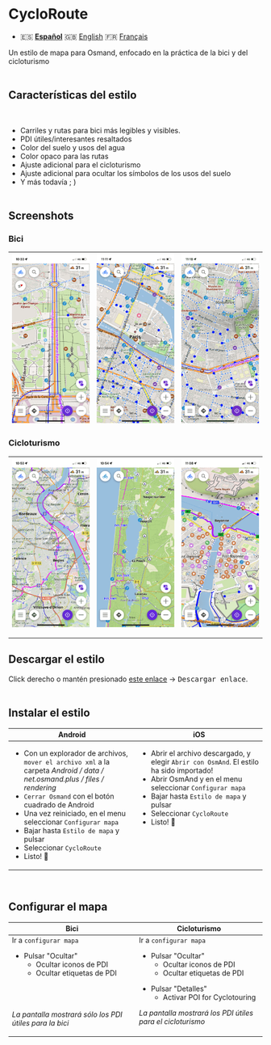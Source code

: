 # CycloRoute

- 🇪🇸 **[Español](README_ES.md)** 🇬🇧 [English](README_EN.md) 🇫🇷 [Français](README.md)

Un estilo de mapa para Osmand, enfocado en la práctica de la bici y del cicloturismo<br><br>

## Características del estilo
<br>

- Carriles y rutas para bici más legibles y visibles.
- PDI útiles/interesantes resaltados
- Color del suelo y usos del agua
- Color opaco para las rutas
- Ajuste adicional para el cicloturismo
- Ajuste adicional para ocultar los símbolos de los usos del suelo
- Y más todavía ; ) 
<br><br>

## Screenshots<br>
### Bici
| <img src="Screenshots/CycloRoute_Cycling-1.png" width="250" /> | <img src="Screenshots/CycloRoute_Cycling-2.png" width="250" /> | <img src="Screenshots/CycloRoute_Cycling-3.png" width="250" /> |
| :-------------: | :-------------: | :-------------: |

### Cicloturismo
| <img src="Screenshots/CycloRoute_Touring-1.png" width="250" /> | <img src="Screenshots/CycloRoute_Touring-2.png" width="250" /> | <img src="Screenshots/CycloRoute_Touring-3.png" width="250" /> |
| :-------------: | :-------------: | :-------------: |
---

## Descargar el estilo

Click derecho o mantén presionado [este enlace](https://github.com/Hades1503/OsmAnd_Cycling_Map/raw/main/CycloRoute.render.xml) → <kbd><samp>Descargar enlace</samp></kbd>.
    <br><br>

## Instalar el estilo

<table>
    <thead>
    <tr>
        <th>Android</th>
        <th>iOS</th>
    </tr>
    </thead>
    <tbody>
    <tr valign="top">
        <td width="50%">
          <ul>
          <li> Con un explorador de archivos, <code>mover el archivo xml</code> a la carpeta
<em>Android / data / net.osmand.plus / files / rendering</em></li>
          <li> <code>Cerrar Osmand</code> con el botón cuadrado de Android</li> 
          <li> Una vez reiniciado, en el menu seleccionar <code>Configurar mapa</code></li>
          <li> Bajar hasta <code>Estilo de mapa</code> y pulsar</li>
          <li> Seleccionar <code>CycloRoute</code></li>
          <li> Listo! 🎉</li></ul></td>
        <td>
          <ul>
          <li> Abrir el archivo descargado, y elegir <code>Abrir con OsmAnd</code>. El estilo ha sido importado!</li>
          <li> Abrir OsmAnd y en el menu seleccionar <code>Configurar mapa</code></li>
          <li> Bajar hasta <code>Estilo de mapa</code> y pulsar</li>
          <li> Seleccionar <code>CycloRoute</code></li>
          <li> Listo! 🎉</li></ul></td>
    </tr>
    <tbody>
</table>

<br>

## Configurar el mapa

<table width="100%">
    <thead>
    <tr>
        <th>Bici</th>
        <th>Cicloturismo</th>
    </tr>
    </thead>
    <tbody>
    <tr valign="top">
        <td width="50%">
          Ir a <code>configurar mapa</code><p>
        <ul>
        <li>Pulsar "Ocultar"
            <ul>
            <li>Ocultar iconos de PDI</li>
            <li>Ocultar etiquetas de PDI</li>
            </ul>
         </ul>
          <p><br><br><br>
<em>La pantalla mostrará sólo los PDI útiles para la bici</em>          
      </td>
        <td>
        Ir a <code>configurar mapa</code><p>
        <ul>
        <li>Pulsar "Ocultar"
            <ul>
            <li>Ocultar iconos de PDI</li>
            <li>Ocultar etiquetas de PDI</li>
            </ul><p>
        <li>Pulsar "Detalles"
          <ul>
           <li>Activar POI for Cyclotouring
          </ul>
          </ul>
          <p>
  <em>La pantalla mostrará los PDI útiles para el cicloturismo</em>
      </td>
      </tr>
    <tbody>
</table>



